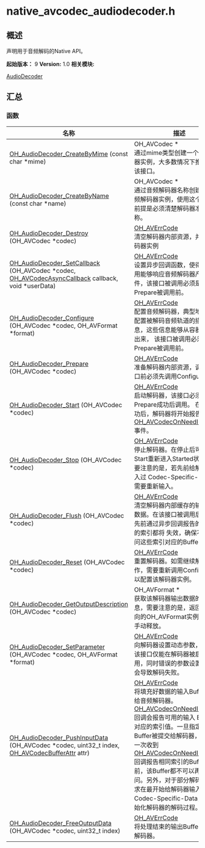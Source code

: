 # native_avcodec_audiodecoder.h


## 概述

声明用于音频解码的Native API。

**起始版本：**
9
**Version:**
1.0
**相关模块:**

[AudioDecoder](_audio_decoder.md)


## 汇总


### 函数

  | 名称 | 描述 | 
| -------- | -------- |
| [OH_AudioDecoder_CreateByMime](_audio_decoder.md#oh_audiodecoder_createbymime) (const char \*mime) | OH_AVCodec \*<br/>通过mime类型创建一个音频解码器实例，大多数情况下推荐使用该接口。  | 
| [OH_AudioDecoder_CreateByName](_audio_decoder.md#oh_audiodecoder_createbyname) (const char \*name) | OH_AVCodec \*<br/>通过音频解码器名称创建一个音频解码器实例，使用这个接口的前提是必须清楚解码器准确的名称。  | 
| [OH_AudioDecoder_Destroy](_audio_decoder.md#oh_audiodecoder_destroy) (OH_AVCodec \*codec) | [OH_AVErrCode](_core.md#oh_averrcode)<br/>清空解码器内部资源，并销毁解码器实例  | 
| [OH_AudioDecoder_SetCallback](_audio_decoder.md#oh_audiodecoder_setcallback) (OH_AVCodec \*codec, [OH_AVCodecAsyncCallback](_o_h___a_v_codec_async_callback.md) callback, void \*userData) | [OH_AVErrCode](_core.md#oh_averrcode)<br/>设置异步回调函数，使得你的应用能够响应音频解码器产生的事件，该接口被调用必须是在Prepare被调用前。  | 
| [OH_AudioDecoder_Configure](_audio_decoder.md#oh_audiodecoder_configure) (OH_AVCodec \*codec, OH_AVFormat \*format) | [OH_AVErrCode](_core.md#oh_averrcode)<br/>配置音频解码器，典型地，需要配置被解码音频轨道的描述信息，这些信息能够从容器中提取出来， 该接口被调用必须是在Prepare被调用前。  | 
| [OH_AudioDecoder_Prepare](_audio_decoder.md#oh_audiodecoder_prepare) (OH_AVCodec \*codec) | [OH_AVErrCode](_core.md#oh_averrcode)<br/>准备解码器内部资源，调用该接口前必须先调用Configure接口。  | 
| [OH_AudioDecoder_Start](_audio_decoder.md#oh_audiodecoder_start) (OH_AVCodec \*codec) | [OH_AVErrCode](_core.md#oh_averrcode)<br/>启动解码器，该接口必须在已经Prepare成功后调用。 在启动成功后，解码器将开始报告[OH_AVCodecOnNeedInputData](_codec_base.md#oh_avcodeconneedinputdata)事件。  | 
| [OH_AudioDecoder_Stop](_audio_decoder.md#oh_audiodecoder_stop) (OH_AVCodec \*codec) | [OH_AVErrCode](_core.md#oh_averrcode)<br/>停止解码器。在停止后可通过Start重新进入Started状态，但需要注意的是，若先前给解码器输入过 Codec-Specific-Data，则需要重新输入。  | 
| [OH_AudioDecoder_Flush](_audio_decoder.md#oh_audiodecoder_flush) (OH_AVCodec \*codec) | [OH_AVErrCode](_core.md#oh_averrcode)<br/>清空解码器内部缓存的输入输出数据。在该接口被调用后，所有先前通过异步回调报告的Buffer的索引都将 失效，确保不要再访问这些索引对应的Buffers。  | 
| [OH_AudioDecoder_Reset](_audio_decoder.md#oh_audiodecoder_reset) (OH_AVCodec \*codec) | [OH_AVErrCode](_core.md#oh_averrcode)<br/>重置解码器。如需继续解码工作，需要重新调用Configure接口以配置该解码器实例。  | 
| [OH_AudioDecoder_GetOutputDescription](_audio_decoder.md#oh_audiodecoder_getoutputdescription) (OH_AVCodec \*codec) | OH_AVFormat \*<br/>获取该解码器输出数据的描述信息，需要注意的是，返回值所指向的OH_AVFormat实例需调用者手动释放。  | 
| [OH_AudioDecoder_SetParameter](_audio_decoder.md#oh_audiodecoder_setparameter) (OH_AVCodec \*codec, OH_AVFormat \*format) | [OH_AVErrCode](_core.md#oh_averrcode)<br/>向解码器设置动态参数，注意：该接口仅能在解码器被启动后调用，同时错误的参数设置，可能会导致解码失败。  | 
| [OH_AudioDecoder_PushInputData](_audio_decoder.md#oh_audiodecoder_pushinputdata) (OH_AVCodec \*codec, uint32_t index, [OH_AVCodecBufferAttr](_o_h___a_v_codec_buffer_attr.md) attr) | [OH_AVErrCode](_core.md#oh_averrcode)<br/>将填充好数据的输入Buffer提交给音频解码器。[OH_AVCodecOnNeedInputData](_codec_base.md#oh_avcodeconneedinputdata)回调会报告可用的输入 Buffer及对应的索引值。一旦指定索引的Buffer被提交给解码器，直到再一次收到[OH_AVCodecOnNeedInputData](_codec_base.md#oh_avcodeconneedinputdata) 回调报告相同索引的Buffer可用前，该Buffer都不可以再次被访问。另外，对于部分解码器，要求在最开始给解码器输入 Codec-Specific-Data，用以初始化解码器的解码过程。  | 
| [OH_AudioDecoder_FreeOutputData](_audio_decoder.md#oh_audiodecoder_freeoutputdata) (OH_AVCodec \*codec, uint32_t index) | [OH_AVErrCode](_core.md#oh_averrcode)<br/>将处理结束的输出Buffer交还给解码器。  | 
